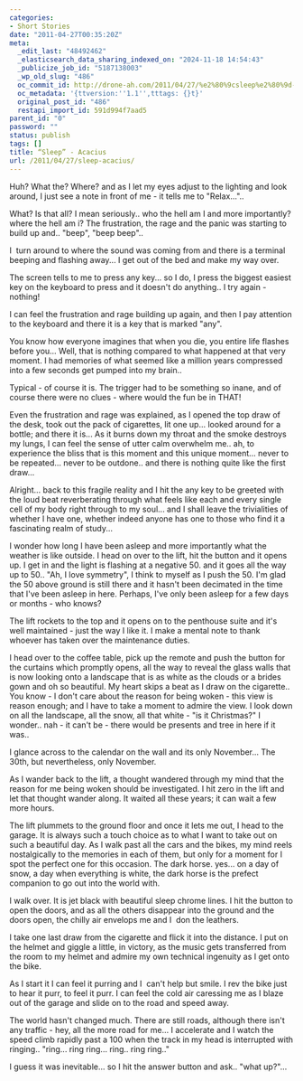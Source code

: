 ```yaml
---
categories:
- Short Stories
date: "2011-04-27T00:35:20Z"
meta:
  _edit_last: "48492462"
  _elasticsearch_data_sharing_indexed_on: "2024-11-18 14:54:43"
  _publicize_job_id: "5187138003"
  _wp_old_slug: "486"
  oc_commit_id: http://drone-ah.com/2011/04/27/%e2%80%9csleep%e2%80%9d-acacius/1303860922
  oc_metadata: '{ttversion:''1.1'',tttags: {}t}'
  original_post_id: "486"
  restapi_import_id: 591d994f7aad5
parent_id: "0"
password: ""
status: publish
tags: []
title: “Sleep” - Acacius
url: /2011/04/27/sleep-acacius/
---
```


Huh? What the? Where? and as I let my eyes adjust to the lighting and look
around, I just see a note in front of me - it tells me to "Relax..."..

What? Is that all? I mean seriously.. who the hell am I and more importantly?
where the hell am i? The frustration, the rage and the panic was starting to
build up and.. "beep", "beep beep"..

I  turn around to where the sound was coming from and there is a terminal
beeping and flashing away... I get out of the bed and make my way over.

The screen tells to me to press any key... so I do, I press the biggest easiest
key on the keyboard to press and it doesn't do anything.. I try again - nothing!

I can feel the frustration and rage building up again, and then I pay attention
to the keyboard and there it is a key that is marked "any".

You know how everyone imagines that when you die, you entire life flashes before
you... Well, that is nothing compared to what happened at that very moment. I
had memories of what seemed like a million years compressed into a few seconds
get pumped into my brain..

<!--more-->

Typical - of course it is. The trigger had to be something so inane, and of
course there were no clues - where would the fun be in THAT!

Even the frustration and rage was explained, as I opened the top draw of the
desk, took out the pack of cigarettes, lit one up... looked around for a bottle;
and there it is... As it burns down my throat and the smoke destroys my lungs, I
can feel the sense of utter calm overwhelm me.. ah, to experience the bliss that
is this moment and this unique moment... never to be repeated... never to be
outdone.. and there is nothing quite like the first draw...

Alright... back to this fragile reality and I hit the any key to be greeted with
the loud beat reverberating through what feels like each and every single cell
of my body right through to my soul... and I shall leave the trivialities of
whether I have one, whether indeed anyone has one to those who find it a
fascinating realm of study...

I wonder how long I have been asleep and more importantly what the weather is
like outside. I head on over to the lift, hit the button and it opens up. I get
in and the light is flashing at a negative 50. and it goes all the way up to
50.. "Ah, I love symmetry", I think to myself as I push the 50. I'm glad the 50
above ground is still there and it hasn't been decimated in the time that I've
been asleep in here. Perhaps, I've only been asleep for a few days or months -
who knows?

The lift rockets to the top and it opens on to the penthouse suite and it's well
maintained - just the way I like it. I make a mental note to thank whoever has
taken over the maintenance duties.

I head over to the coffee table, pick up the remote and push the button for the
curtains which promptly opens, all the way to reveal the glass walls that is now
looking onto a landscape that is as white as the clouds or a brides gown and oh
so beautiful. My heart skips a beat as I draw on the cigarette.. You know - I
don't care about the reason for being woken - this view is reason enough; and I
have to take a moment to admire the view. I look down on all the landscape, all
the snow, all that white - "is it Christmas?" I wonder.. nah - it can't be -
there would be presents and tree in here if it was..

I glance across to the calendar on the wall and its only November... The 30th,
but nevertheless, only November.

As I wander back to the lift, a thought wandered through my mind that the reason
for me being woken should be investigated. I hit zero in the lift and let that
thought wander along. It waited all these years; it can wait a few more hours.

The lift plummets to the ground floor and once it lets me out, I head to the
garage. It is always such a touch choice as to what I want to take out on such a
beautiful day. As I walk past all the cars and the bikes, my mind reels
nostalgically to the memories in each of them, but only for a moment for I spot
the perfect one for this occasion. The dark horse. yes... on a day of snow, a
day when everything is white, the dark horse is the prefect companion to go out
into the world with.

I walk over. It is jet black with beautiful sleep chrome lines. I hit the button
to open the doors, and as all the others disappear into the ground and the doors
open, the chilly air envelops me and I  don the leathers.

I take one last draw from the cigarette and flick it into the distance. I put on
the helmet and giggle a little, in victory, as the music gets transferred from
the room to my helmet and admire my own technical ingenuity as I get onto the
bike.

As I start it I can feel it purring and I  can't help but smile. I rev the bike
just to hear it purr, to feel it purr. I can feel the cold air caressing me as I
blaze out of the garage and slide on to the road and speed away.

The world hasn't changed much. There are still roads, although there isn't any
traffic - hey, all the more road for me... I accelerate and I watch the speed
climb rapidly past a 100 when the track in my head is interrupted with ringing..
"ring... ring ring... ring.. ring ring.."

I guess it was inevitable... so I hit the answer button and ask.. "what up?"...
